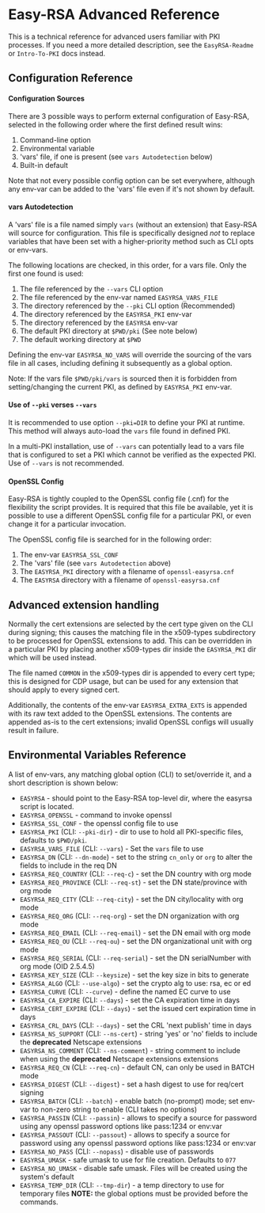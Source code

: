 Easy-RSA Advanced Reference
=============================

This is a technical reference for advanced users familiar with PKI processes. If
you need a more detailed description, see the `EasyRSA-Readme` or `Intro-To-PKI`
docs instead.

Configuration Reference
-----------------------

#### Configuration Sources

  There are 3 possible ways to perform external configuration of Easy-RSA,
  selected in the following order where the first defined result wins:

  1. Command-line option
  2. Environmental variable
  3. 'vars' file, if one is present (see `vars Autodetection` below)
  4. Built-in default

  Note that not every possible config option can be set everywhere, although any
  env-var can be added to the 'vars' file even if it's not shown by default.

#### vars Autodetection

  A 'vars' file is a file named simply `vars` (without an extension) that
  Easy-RSA will source for configuration. This file is specifically designed
  *not* to replace variables that have been set with a higher-priority method
  such as CLI opts or env-vars.

  The following locations are checked, in this order, for a vars file. Only the
  first one found is used:

  1. The file referenced by the `--vars` CLI option
  2. The file referenced by the env-var named `EASYRSA_VARS_FILE`
  3. The directory referenced by the `--pki` CLI option (Recommended)
  4. The directory referenced by the `EASYRSA_PKI` env-var
  5. The directory referenced by the `EASYRSA` env-var
  6. The default PKI directory at `$PWD/pki` (See note below)
  7. The default working directory at `$PWD`

  Defining the env-var `EASYRSA_NO_VARS` will override the sourcing of the vars
  file in all cases, including defining it subsequently as a global option.

  Note: If the vars file `$PWD/pki/vars` is sourced then it is forbidden from
        setting/changing the current PKI, as defined by `EASYRSA_PKI` env-var.

#### Use of `--pki` verses `--vars`

  It is recommended to use option `--pki=DIR` to define your PKI at runtime.
  This method will always auto-load the `vars` file found in defined PKI.

  In a multi-PKI installation, use of `--vars` can potentially lead to
  a vars file that is configured to set a PKI which cannot be verified
  as the expected PKI. Use of `--vars` is not recommended.

#### OpenSSL Config

  Easy-RSA is tightly coupled to the OpenSSL config file (.cnf) for the
  flexibility the script provides. It is required that this file be available,
  yet it is possible to use a different OpenSSL config file for a particular
  PKI, or even change it for a particular invocation.

  The OpenSSL config file is searched for in the following order:

  1. The env-var `EASYRSA_SSL_CONF`
  2. The 'vars' file (see `vars Autodetection` above)
  3. The `EASYRSA_PKI` directory with a filename of `openssl-easyrsa.cnf`
  4. The `EASYRSA` directory with a filename of `openssl-easyrsa.cnf`

Advanced extension handling
---------------------------

Normally the cert extensions are selected by the cert type given on the CLI
during signing; this causes the matching file in the x509-types subdirectory to
be processed for OpenSSL extensions to add. This can be overridden in a
particular PKI by placing another x509-types dir inside the `EASYRSA_PKI` dir
which will be used instead.

The file named `COMMON` in the x509-types dir is appended to every cert type;
this is designed for CDP usage, but can be used for any extension that should
apply to every signed cert.

Additionally, the contents of the env-var `EASYRSA_EXTRA_EXTS` is appended with
its raw text added to the OpenSSL extensions. The contents are appended as-is to
the cert extensions; invalid OpenSSL configs will usually result in failure.

Environmental Variables Reference
---------------------------------

A list of env-vars, any matching global option (CLI) to set/override it, and a
short description is shown below:

 *  `EASYRSA` - should point to the Easy-RSA top-level dir, where the easyrsa
    script is located.
 *  `EASYRSA_OPENSSL` - command to invoke openssl
 *  `EASYRSA_SSL_CONF` - the openssl config file to use
 *  `EASYRSA_PKI` (CLI: `--pki-dir`) - dir to use to hold all PKI-specific
    files, defaults to `$PWD/pki`.
 *  `EASYRSA_VARS_FILE` (CLI: `--vars`) - Set the `vars` file to use
 *  `EASYRSA_DN` (CLI: `--dn-mode`) - set to the string `cn_only` or `org` to
    alter the fields to include in the req DN
 *  `EASYRSA_REQ_COUNTRY` (CLI: `--req-c`) - set the DN country with org mode
 *  `EASYRSA_REQ_PROVINCE` (CLI: `--req-st`) - set the DN state/province with
    org mode
 *  `EASYRSA_REQ_CITY` (CLI: `--req-city`) - set the DN city/locality with org
    mode
 *  `EASYRSA_REQ_ORG` (CLI: `--req-org`) - set the DN organization with org mode
 *  `EASYRSA_REQ_EMAIL` (CLI: `--req-email`) - set the DN email with org mode
 *  `EASYRSA_REQ_OU` (CLI: `--req-ou`) - set the DN organizational unit with org
    mode
 *  `EASYRSA_REQ_SERIAL` (CLI: `--req-serial`) - set the DN serialNumber with
    org mode (OID 2.5.4.5)
 *  `EASYRSA_KEY_SIZE` (CLI: `--keysize`) - set the key size in bits to
    generate
 *  `EASYRSA_ALGO` (CLI: `--use-algo`) - set the crypto alg to use: rsa, ec or
    ed
 *  `EASYRSA_CURVE` (CLI: `--curve`) - define the named EC curve to use
 *  `EASYRSA_CA_EXPIRE` (CLI: `--days`) - set the CA expiration time in days
 *  `EASYRSA_CERT_EXPIRE` (CLI: `--days`) - set the issued cert expiration time
    in days
 *  `EASYRSA_CRL_DAYS` (CLI: `--days`) - set the CRL 'next publish' time in days
 *  `EASYRSA_NS_SUPPORT` (CLI: `--ns-cert`) - string 'yes' or 'no' fields to
    include the **deprecated** Netscape extensions
 *  `EASYRSA_NS_COMMENT` (CLI: `--ns-comment`) - string comment to include when
    using the **deprecated** Netscape extensions
    extensions
 *  `EASYRSA_REQ_CN` (CLI: `--req-cn`) - default CN, can only be used in BATCH
    mode
 *  `EASYRSA_DIGEST` (CLI: `--digest`) - set a hash digest to use for req/cert
    signing
 *  `EASYRSA_BATCH` (CLI: `--batch`) - enable batch (no-prompt) mode; set
    env-var to non-zero string to enable (CLI takes no options)
 *  `EASYRSA_PASSIN` (CLI: `--passin`) - allows to specify a source for
    password using any openssl password options like pass:1234 or env:var
 *  `EASYRSA_PASSOUT` (CLI: `--passout`) - allows to specify a source for
    password using any openssl password options like pass:1234 or env:var
 *  `EASYRSA_NO_PASS` (CLI: `--nopass`) - disable use of passwords
 *  `EASYRSA_UMASK` - safe umask to use for file creation. Defaults to `077`
 *  `EASYRSA_NO_UMASK` - disable safe umask. Files will be created using the
    system's default
 *  `EASYRSA_TEMP_DIR` (CLI: `--tmp-dir`) - a temp directory to use for temporary files
**NOTE:** the global options must be provided before the commands.
